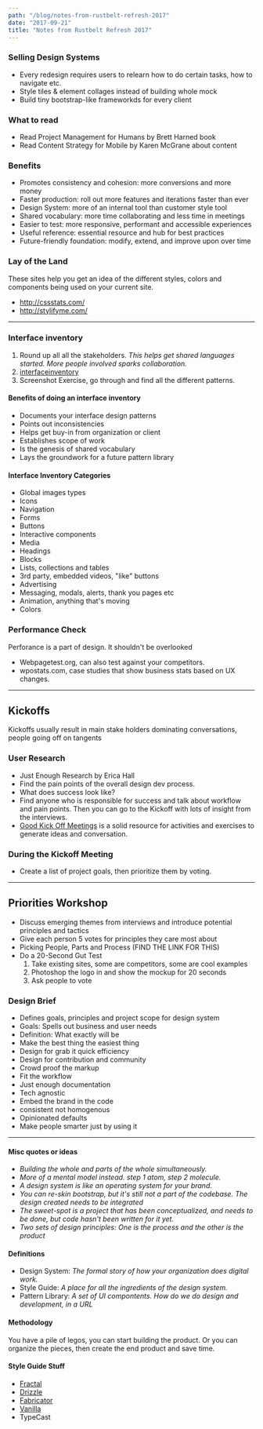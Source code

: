 ```yaml
---
path: "/blog/notes-from-rustbelt-refresh-2017"
date: "2017-09-21"
title: "Notes from Rustbelt Refresh 2017"
---
```


### Selling Design Systems
- Every redesign requires users to relearn how to do certain tasks, how to navigate etc.
- Style tiles & element collages instead of building whole mock
- Build tiny bootstrap-like frameworkds for every client

### What to read
- Read Project Management for Humans by Brett Harned book
- Read Content Strategy for Mobile by Karen McGrane about content

### Benefits
- Promotes consistency and cohesion: more conversions and more money
- Faster production: roll out more features and iterations faster than ever
- Design System:  more of an internal tool than customer style tool
- Shared vocabulary: more time collaborating and less time in meetings
- Easier to test: more responsive, performant and accessible experiences
- Useful reference: essential resource and hub for best practices
- Future-friendly foundation: modify, extend, and improve upon over time

### Lay of the Land
These sites help you get an idea of the different styles, colors and components being used on your current site.
- http://cssstats.com/
- http://stylifyme.com/

---

### Interface inventory
1. Round up all all the stakeholders. _This helps get shared languages started. More people involved sparks collaboration._
2. [interfaceinventory]('bit.ly/interfaceinventory')
3. Screenshot Exercise, go through and find all the different patterns.

#### Benefits of doing an interface inventory
- Documents your interface design patterns
- Points out inconsistencies
- Helps get buy-in from organization or client
- Establishes scope of work
- Is the genesis of shared vocabulary
- Lays the groundwork for a future pattern library

#### Interface Inventory Categories
- Global images types
- Icons
- Navigation
- Forms
- Buttons
- Interactive components
- Media
- Headings
- Blocks
- Lists, collections and tables
- 3rd party, embedded videos, "like" buttons
- Advertising
- Messaging, modals, alerts, thank you pages etc
- Animation, anything that's moving
- Colors

### Performance Check
Perforance is a part of design. It shouldn't be overlooked
- Webpagetest.org, can also test against your competitors.
- wpostats.com, case studies that show business stats based on UX changes.


---


## Kickoffs
Kickoffs usually result in main stake holders dominating conversations, people going off on tangents

### User Research
- Just Enough Research by Erica Hall
- Find the pain points of the overall design dev process.
- What does success look like?
- Find anyone who is responsible for success and talk about workflow and pain points. Then you can go to the Kickoff with lots of insight from the interviews.
- [Good Kick Off Meetings](http://goodkickoffmeetings.com/) is a solid resource for activities and exercises to generate ideas and conversation.


### During the Kickoff Meeting
- Create a list of project goals, then prioritize them by voting.


---


## Priorities Workshop
- Discuss emerging themes from interviews and introduce potential principles and tactics
- Give each person 5 votes for principles they care most about
- Picking People, Parts and Process (FIND THE LINK FOR THIS)
- Do a 20-Second Gut Test
  1. Take existing sites, some are competitors, some are cool examples
  2. Photoshop the logo in and show the mockup for 20 seconds
  3. Ask people to vote

### Design Brief
- Defines goals, principles and project scope for design system
- Goals: Spells out business and user needs
- Definition: What exactly will be
- Make the best thing the easiest thing
- Design for grab it quick efficiency
- Design for contribution and community
- Crowd proof the markup
- Fit the workflow
- Just enough documentation
- Tech agnostic
- Embed the brand in the code
- consistent not homogenous
- Opinionated defaults
- Make people smarter just by using it


---


#### Misc quotes or ideas
- _Building the whole and parts of the whole simultaneously._
- _More of a mental model instead. step 1 atom, step 2 molecule._
- _A design system is like an operating system for your brand._
- _You can re-skin bootstrap, but it's still not a part of the codebase. The design created needs to be integrated_
- _The sweet-spot is a project that has been conceptualized, and needs to be done, but code hasn't been written for it yet._
- _Two sets of design principles: One is the process and the other is the product_

#### Definitions
- Design System: _The formal story of how your organization does digital work._
- Style Guide: _A place for all the ingredients of the design system._
- Pattern Library: _A set of UI compontents. How do we do design and development, in a URL_

#### Methodology
You have a pile of legos, you can start building the product. Or you can organize the pieces, then create the end product and save time.

#### Style Guide Stuff
- [Fractal](https://fractal.build/)
- [Drizzle](https://cloudfour.com/thinks/introducing-drizzle/)
- [Fabricator](https://fbrctr.github.io/)
- [Vanilla](https://vanillaframework.io/)
- TypeCast

